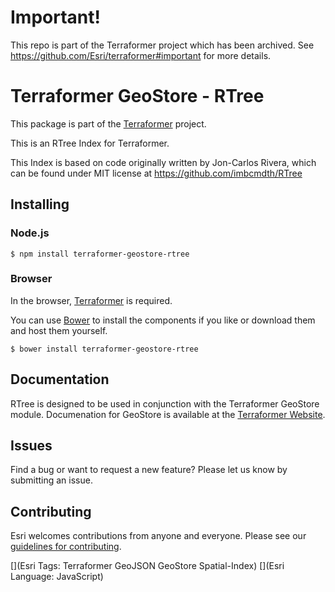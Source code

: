 # Important!

This repo is part of the Terraformer project which has been archived. See https://github.com/Esri/terraformer#important for more details.

# Terraformer GeoStore - RTree

This package is part of the [Terraformer](http://terraformer.io) project.

This is an RTree Index for Terraformer.

This Index is based on code originally written by Jon-Carlos Rivera, which can be found under MIT license at https://github.com/imbcmdth/RTree

## Installing

### Node.js

```
$ npm install terraformer-geostore-rtree
```

### Browser

In the browser, [Terraformer](http://github.com/esri/terraformer) is required.

You can use [Bower](http://bower.io/) to install the components if you like or download them and host them yourself.

```
$ bower install terraformer-geostore-rtree
```

## Documentation

RTree is designed to be used in conjunction with the Terraformer GeoStore module. Documenation for GeoStore is available at the [Terraformer Website](https://github.com/Esri/terraformer/blob/master/docs/geostore.md).

## Issues

Find a bug or want to request a new feature?  Please let us know by submitting an issue.

## Contributing

Esri welcomes contributions from anyone and everyone. Please see our [guidelines for contributing](https://github.com/esri/contributing).

[](Esri Tags: Terraformer GeoJSON GeoStore Spatial-Index)
[](Esri Language: JavaScript)
